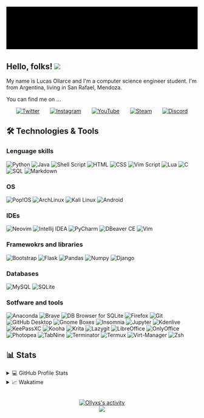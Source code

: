 <!-- ## Hi, I'm Ollyxs -->
<p align="center">
<a href="https://github.com/Ollyxs">
<img title="Ollyxs" alt="Ollyxs" src="https://raw.githubusercontent.com/Ollyxs/ollyxs/main/name.gif"/>
</a>
</p>

## Hello, folks! <img src="https://media.giphy.com/media/hvRJCLFzcasrR4ia7z/giphy.gif" width="28">

My name is Lucas Ollarce and I'm a computer science engineer student. I'm from Argentina, living in San Rafael, Mendoza.

You can find me on ...

<p align="center">
	<a href="https://twitter.com/Luk5Ollarce"><img width="50px" alt="Twitter" title="Twitter" src="https://gogeticons.com/frontend/web/icons/data/1/6/5/8/8/1/app_logo_media_popular_social_twitter_icon_512.png"></a>
	&#8287; &#8287; &#8287;
	<a href="https://instagram.com/ollyxss"><img width="50px" alt="Instagram" title="Instagram" src="https://gogeticons.com/frontend/web/icons/data/1/6/3/8/8/5/app_instagram_logo_media_popular_social_icon_512.png"></a>
	&#8287; &#8287; &#8287;
	<a href="https://www.youtube.com/c/Ollyxs"><img width="50px" alt="YouTube" title="YouTube" src="https://gogeticons.com/frontend/web/icons/data/1/6/4/7/9/5/app_logo_media_popular_social_youtube_icon_512.png"></a>
	&#8287; &#8287; &#8287;
	<a href="https://steamcommunity.com/id/Ollyxs/"><img width="50px" alt="Steam" title="Steam" src="https://gogeticons.com/frontend/web/icons/data/1/9/9/5/9/1/games_gaming_steam_icon_512.png"></a>
	&#8287; &#8287; &#8287;
	<a href="https://discordapp.com/users/366099775218515981"><img width="50px" alt="Discord" title="Discord" src="https://gogeticons.com/frontend/web/icons/data/2/0/0/6/2/7/circle_discord_gaming_messenger_round%20icon_icon_512.png"></a>
</p>

## 🛠️ Technologies & Tools

### Lenguage skills
<p>
<img alt="Python" src="https://img.shields.io/badge/python%20-%2314354C.svg?&style=for-the-badge&logo=python&logoColor=white"/>
<img alt="Java" src="https://img.shields.io/badge/java-yellow?&style=for-the-badge&logo=java&logoColor=white"/>
<img alt="Shell Script" src="https://img.shields.io/badge/shell%20script-black?&style=for-the-badge&logo=gnu-bash&logoColor=white"/>
<img alt="HTML" src="https://img.shields.io/badge/html5-orange?&style=for-the-badge&logo=html5&logoColor=white"/>
<img alt="CSS" src="https://img.shields.io/badge/css3-blue?&style=for-the-badge&logo=css3&logoColor=white"/>
<img alt="Vim Script" src="https://img.shields.io/badge/vim script-239120?&style=for-the-badge&logo=vim&logoColor=white"/>
<img alt="Lua" src="https://img.shields.io/badge/lua-blue?&style=for-the-badge&logo=lua&logoColor=white"/>
<img alt="C" src="https://img.shields.io/badge/c-grey?&style=for-the-badge&logo=c&logoColor=white"/>
<img alt="SQL" src="https://custom-icon-badges.herokuapp.com/badge/SQL-025E8C.svg?&style=for-the-badge&logo=database&logoColor=white"/>
<img alt="Markdown" src="https://img.shields.io/badge/markdown-skyblue?&style=for-the-badge&logo=markdown&logoColor=white"/>
</p>

### OS
<p>
<img alt="Pop!OS" src="https://img.shields.io/badge/pop!os-skyblue?&style=for-the-badge&logo=pop!_os&logoColor=white"/>
<img alt="ArchLinux" src="https://img.shields.io/badge/archlinux-blue?&style=for-the-badge&logo=archlinux&logoColor=white"/>
<img alt="Kali Linux" src="https://img.shields.io/badge/kali%20linux-royalblue?&style=for-the-badge&logo=kalilinux&logoColor=white"/>
<img alt="Android" src="https://img.shields.io/badge/android-green?&style=for-the-badge&logo=android&logoColor=white"/>
</p>

### IDEs
<p>
<img alt="Neovim" src="https://img.shields.io/badge/neovim-forestgreen?&style=for-the-badge&logo=neovim&logoColor=white"/>
<img alt="Intellij IDEA" src="https://img.shields.io/badge/intellij-mediumorchid?&style=for-the-badge&logo=intellijidea&logoColor=white"/>
<img alt="PyCharm" src="https://img.shields.io/badge/pycharm-green?&style=for-the-badge&logo=pycharm&logoColor=white"/>
<img alt="DBeaver CE" src="https://custom-icon-badges.herokuapp.com/badge/dbeaver-sienna?&style=for-the-badge&logo=dbeaver&logoColor=white"/>
<img alt="Vim" src="https://img.shields.io/badge/vim-forestgreen?&style=for-the-badge&logo=vim&logoColor=white"/>
</p>

### Framewokrs and libraries
<p>
<img alt="Bootstrap" src="https://img.shields.io/badge/bootstrap-purple?&style=for-the-badge&logo=bootstrap&logoColor=white"/>
<img alt="Flask" src="https://img.shields.io/badge/flask-black?&style=for-the-badge&logo=flask&logoColor=white"/>
<img alt="Pandas" src="https://img.shields.io/badge/pandas-indigo?&style=for-the-badge&logo=pandas&logoColor=white"/>
<img alt="Numpy" src="https://img.shields.io/badge/numpy-darkslategray?&style=for-the-badge&logo=numpy&logoColor=white"/>
<img alt="Django" src="https://img.shields.io/badge/django-darkgreen?&style=for-the-badge&logo=django&logoColor=white"/>
</p>

### Databases
<p>
<img alt="MySQL" src="https://img.shields.io/badge/mysql-blue?&style=for-the-badge&logo=mysql&logoColor=white"/>
<img alt="SQLite" src="https://img.shields.io/badge/sqlite%20-%2314354C.svg?&style=for-the-badge&logo=sqlite&logoColor=white"/>
</p>

### Sotfware and tools
<p>
<img alt="Anaconda" src="https://img.shields.io/badge/anaconda-darkgreen?&style=for-the-badge&logo=anaconda&logoColor=white"/>
<img alt="Brave" src="https://img.shields.io/badge/brave-orange?&style=for-the-badge&logo=brave&logoColor=white"/>
<img alt="DB Browser for SQLite" src="https://custom-icon-badges.herokuapp.com/badge/db%20browser-grey?&style=for-the-badge&logo=database&logoColor=white"/>
<!-- <img alt="Día" src="https://custom-icon-badges.herokuapp.com/badge/dia-dimgray?&style=for-the-badge&logo=dia&logoColor=white"/> -->
<img alt="Firefox" src="https://img.shields.io/badge/firefox-orangered?&style=for-the-badge&logo=firefox&logoColor=white"/>
<img alt="Git" src="https://img.shields.io/badge/git-darkorange?&style=for-the-badge&logo=git&logoColor=white"/>
<img alt="GitHub Desktop" src="https://img.shields.io/badge/github%20desktop-rebeccapurple?&style=for-the-badge&logo=github&logoColor=white"/>
<img alt="Gnome Boxes" src="https://custom-icon-badges.herokuapp.com/badge/gnome%20boxes-dimgray?&style=for-the-badge&logo=gnomeboxes&logoColor=white"/>
<img alt="Insomnia" src="https://img.shields.io/badge/insomnia-darkorchid?&style=for-the-badge&logo=insomnia&logoColor=white"/>
<img alt="Jupyter" src="https://img.shields.io/badge/jupyter-orange?&style=for-the-badge&logo=jupyter&logoColor=white"/>
<img alt="Kdenlive" src="https://img.shields.io/badge/kdenlive-coral?&style=for-the-badge&logo=kdenlive&logoColor=white"/>
<img alt="KeePassXC" src="https://img.shields.io/badge/keepassxc-limegreen?&style=for-the-badge&logo=keepassxc&logoColor=white"/>
<img alt="Kooha" src="https://custom-icon-badges.herokuapp.com/badge/kooha-hotpink?&style=for-the-badge&logo=device-camera-video&logoColor=white"/>
<img alt="Krita" src="https://img.shields.io/badge/krita-mediumslateblue?&style=for-the-badge&logo=krita&logoColor=white"/>
<img alt="Lazygit" src="https://img.shields.io/badge/lazygit-darkgreen?&style=for-the-badge&logo=git&logoColor=white"/>
<img alt="LibreOffice" src="https://img.shields.io/badge/libreoffice-silver?&style=for-the-badge&logo=libreoffice&logoColor=white"/>
<!-- <img alt="NoiseTorch" src="https://custom-icon-badges.herokuapp.com/badge/noisetorch-limegreen?&style=for-the-badge&logo=mic&logoColor=white"/> -->
<img alt="OnlyOffice" src="https://img.shields.io/badge/onlyoffice-coral?&style=for-the-badge&logo=onlyoffice&logoColor=white"/>
<img alt="Photopea" src="https://img.shields.io/badge/photopea-darkcyan?&style=for-the-badge&logo=photopea&logoColor=white"/>
<img alt="TabNine" src="https://custom-icon-badges.herokuapp.com/badge/tabnine-mediumvioletred?&style=for-the-badge&logo=tabnine-white&logoColor=white"/>
<img alt="Terminator" src="https://img.shields.io/badge/terminator-red?&style=for-the-badge&logo=gnometerminal&logoColor=white"/>
<img alt="Termux" src="https://custom-icon-badges.herokuapp.com/badge/termux-black?&style=for-the-badge&logo=terminal&logoColor=white"/>
<img alt="Virt-Manager" src="https://custom-icon-badges.herokuapp.com/badge/virtmanager-darkred?&style=for-the-badge&logo=virtmanager&logoColor=white"/>
<!-- <img alt="MySQL" src="https://img.shields.io/badge/mysql-blue?&style=for-the-badge&logo=mysql&logoColor=white"/> -->
<!-- <img alt="Wolfram Alpha" src="https://img.shields.io/badge/wolfram%20alpha-yellow?&style=for-the-badge&logo=wolfram&logoColor=white"/> -->
<img alt="Zsh" src="https://img.shields.io/badge/zsh-green?&style=for-the-badge&logo=gnubash&logoColor=white"/>
</p>

## 📊 Stats

<details>
<summary>💻 GitHub Profile Stats</summary>
<br/>
<p align="center">
<a href="https://github.com/DenverCoder1/github-readme-streak-stats">
	<img title="Streak Stats" alt="Ollyxs's streak" src="https://github-readme-streak-stats.herokuapp.com?user=Ollyxs&theme=radical&date_format=M%20j%5B%2C%20Y%5D&hide_border=true"/>
</a>

<a href="https://github.com/anuraghazra/github-readme-stats">
	<img width="55%" title="Readme Stats" alt="Ollyxs's stats" src="https://github-readme-stats.vercel.app/api?username=Ollyxs&theme=radical&include_all_commits=true&hide_border=true&show_icons=true"/>
	<img width="40%" title="Readme Stats" alt="Ollyxs's stats" src="https://github-readme-stats.vercel.app/api/top-langs/?username=Ollyxs&layout=compact&theme=radical&hide_border=true&langs_count=10&show_icons=true"/>
</a>

<!-- <a href="">
	<img title="Top languages by Repo" alt="Ollyxs's top languages by repos" src="http://github-profile-summary-cards.vercel.app/api/cards/repos-per-language?username=ollyxs&theme=radical"/>
	<img title="Top languages by Commit" alt="Ollyxs's top languages by commit" src="http://github-profile-summary-cards.vercel.app/api/cards/most-commit-language?username=ollyxs&theme=radical"/>
	<img title="Profile details" alt="Ollyxs's profile details" src="http://github-profile-summary-cards.vercel.app/api/cards/profile-details?username=ollyxs&theme=radical"/>
</a> -->

<!-- <a href="https://github.com/anuraghazra/github-readme-stats">
	<img title="Readme Stats" alt="Ollyxs's stats" src="https://github-readme-stats.vercel.app/api/wakatime/?username=ollyxs"/>
</a> -->
</p>
</details>

<details>
<summary>📈 Wakatime </summary>

<!--START_SECTION:waka-->
**I'm a Night 🦉** 

```text
🌞 Morning    15 commits     ██░░░░░░░░░░░░░░░░░░░░░░░   11.03% 
🌆 Daytime    39 commits     ███████░░░░░░░░░░░░░░░░░░   28.68% 
🌃 Evening    51 commits     █████████░░░░░░░░░░░░░░░░   37.5% 
🌙 Night      31 commits     █████░░░░░░░░░░░░░░░░░░░░   22.79%

```
📅 **I'm Most Productive on Wednesday** 

```text
Monday       13 commits     ██░░░░░░░░░░░░░░░░░░░░░░░   9.56% 
Tuesday      25 commits     ████░░░░░░░░░░░░░░░░░░░░░   18.38% 
Wednesday    28 commits     █████░░░░░░░░░░░░░░░░░░░░   20.59% 
Thursday     16 commits     ███░░░░░░░░░░░░░░░░░░░░░░   11.76% 
Friday       27 commits     █████░░░░░░░░░░░░░░░░░░░░   19.85% 
Saturday     7 commits      █░░░░░░░░░░░░░░░░░░░░░░░░   5.15% 
Sunday       20 commits     ███░░░░░░░░░░░░░░░░░░░░░░   14.71%

```


📊 **This Week I Spent My Time On** 

```text
⌚︎ Time Zone: America/Argentina/Buenos_Aires

💬 Programming Languages: 
JavaScript               12 hrs 20 mins      ██████████████████░░░░░░░   71.77% 
Markdown                 2 hrs 54 mins       ████░░░░░░░░░░░░░░░░░░░░░   16.86% 
Java                     1 hr 10 mins        █░░░░░░░░░░░░░░░░░░░░░░░░   6.85% 
Git Config               23 mins             ░░░░░░░░░░░░░░░░░░░░░░░░░   2.31% 
JSON                     12 mins             ░░░░░░░░░░░░░░░░░░░░░░░░░   1.21%

🔥 Editors: 
VS Code                  17 hrs 8 mins       █████████████████████████   99.58% 
IntelliJ                 4 mins              ░░░░░░░░░░░░░░░░░░░░░░░░░   0.42%

💻 Operating System: 
Linux                    17 hrs 12 mins      █████████████████████████   100.0%

```


 Last Updated on 30/10/2022 18:50:35 UTC
<!--END_SECTION:waka-->

</details>
<p align="center">
<br/>
<a href="https://github.com/ashutosh00710/github-readme-activity-graph">
	<img title="Activity Graph" alt="Ollyxs's activity" src="https://activity-graph.herokuapp.com/graph?username=Ollyxs&theme=redical&hide_border=true"/>
</a>
</br>
<img src="https://komarev.com/ghpvc/?username=ollyxs&style=for-the-badge"/>
</p>


<!--
-
**Ollyxs/ollyxs** is a ✨ _special_ ✨ repository because its `README.md` (this file) appears on your GitHub profile.

Here are some ideas to get you started:

- 🔭 I’m currently working on ...
- 🌱 I’m currently learning ...
- 👯 I’m looking to collaborate on ...
- 🤔 I’m looking for help with ...
- 💬 Ask me about ...
- 📫 How to reach me: ...
- 😄 Pronouns: ...
- ⚡ Fun fact: ...
-->

